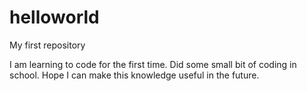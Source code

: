 # helloworld
My first repository

I am learning to code for the first time. Did some small bit of coding in school. Hope I can make this knowledge useful in the future.

